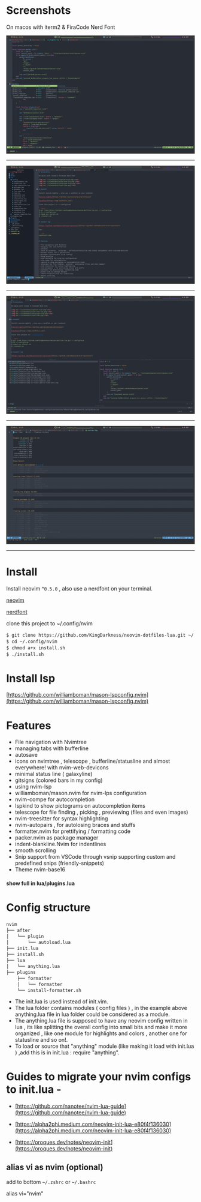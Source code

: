 # Screenshots

On macos with iterm2 & FiraCode Nerd Font

<img src ="screenshots/lspkind-nvim.png"><hr>
<img src ="screenshots/nvim-tree-lua.png"><hr>
<img src ="screenshots/telescope-nvim.png"><hr>
<img src ="screenshots/load-time.png"><hr>

# Install

Install neovim ^`0.5.0` , also use a nerdfont on your terminal.

[neovim](https://github.com/neovim/neovim/releases)

[nerdfont](https://www.nerdfonts.com/)

clone this project to ~/.config/nvim

```bash
$ git clone https://github.com/KingDarkness/neovim-dotfiles-lua.git ~/.config/nvim
$ cd ~/.config/nvim
$ chmod a+x install.sh
$ ./install.sh
```

# Install lsp

[https://github.com/williamboman/mason-lspconfig.nvim](https://github.com/williamboman/mason-lspconfig.nvim)

# Features

-   File navigation with Nvimtree
-   managing tabs with bufferline
-   autosave
-   icons on nvimtree , telescope , bufferline/statusline and almost everywhere! with nvim-web-devicons
-   minimal status line ( galaxyline)
-   gitsigns (colored bars in my config)
-   using nvim-lsp
-   williamboman/mason.nvim for nvim-lps configuration
-   nvim-compe for autocompletion
-   lspkind to show pictograms on autocompletion items
-   telescope for file finding , picking , previewing (files and even images)
-   nvim-treesitter for syntax highlighting
-   nvim-autopairs , for autolosing braces and stuffs
-   formatter.nvim for prettifying / formatting code
-   packer.nvim as package manager
-   indent-blankline.Nvim for indentlines
-   smooth scrolling
-   Snip support from VSCode through vsnip supporting custom and predefined snips (friendly-snippets)
-   Theme nvim-base16

#### show full in lua/plugins.lua

# Config structure

```
nvim
├── after
│   └── plugin
│       └── autoload.lua
├── init.lua
├── install.sh
├── lua
│   └── anything.lua
├── plugins
    ├── formatter
    │   └── formatter
    └── install-formatter.sh
```

-   The init.lua is used instead of init.vim.
-   The lua folder contains modules ( config files ) , in the example above anything.lua file in lua folder could be considered as a module.
-   The anything.lua file is supposed to have any neovim config written in lua , its like splitting the overall config into small bits and make it more organized , like one module for highlights and colors , another one for statusline and so on!.
-   To load or source that "anything" module (like making it load with init.lua ) ,add this is in init.lua : require "anything".

# Guides to migrate your nvim configs to init.lua -

-   [https://github.com/nanotee/nvim-lua-guide](https://github.com/nanotee/nvim-lua-guide)

-   [https://alpha2phi.medium.com/neovim-init-lua-e80f4f136030](https://alpha2phi.medium.com/neovim-init-lua-e80f4f136030)

-   [https://oroques.dev/notes/neovim-init](https://oroques.dev/notes/neovim-init)

## alias vi as nvim (optional)

add to bottom `~/.zshrc` or `~/.bashrc`

alias vi="nvim"

